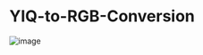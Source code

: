 # YIQ-to-RGB-Conversion
![image](https://user-images.githubusercontent.com/85553852/203993032-e98e7fbd-8510-457a-9bbe-dcf6a86047e4.png)
